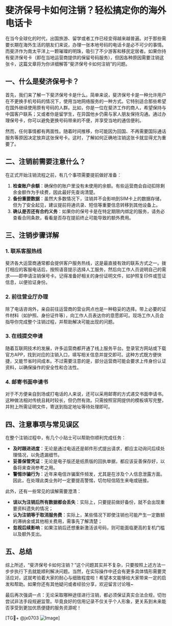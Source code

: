 # 斐济保号卡如何注销？轻松搞定你的海外电话卡

在当今全球化的时代，出国旅游、留学或者工作已经变得越来越普遍。对于那些需要长期在海外生活的朋友们来说，办理一张本地号码的电话卡是必不可少的事情。而斐济作为南太平洋上一颗璀璨的明珠，吸引了不少游客和移民定居者。如果你持有斐济保号卡（即在当地运营商提供的保留号码服务），但因各种原因需要注销这张卡，这篇文章将为你详细解答“斐济保号卡如何注销”的问题。

## 一、什么是斐济保号卡？

首先，我们来了解一下斐济保号卡是什么。简单来说，斐济保号卡是一种允许用户在不更换手机号码的情况下，使用当地网络服务的一种方式。它特别适合那些希望在国外继续使用原有号码的人群。比如，你是一位在斐济工作的商人，希望保持与中国客户联系；又或者你是留学生，在异国他乡仍需与家人朋友保持沟通。通过办理保号卡，你可以避免更换号码带来的不便，并享受当地的通信便利。

然而，任何事情都有两面性。随着时间推移，你可能因为回国、不再需要国际通话服务等原因决定放弃这张保号卡。这时，了解如何正确地注销这张卡就显得尤为重要了。

## 二、注销前需要注意什么？

在正式开始注销流程之前，有几个事项需要提前做好准备：

1. **检查账户余额**：确保你的账户里没有未使用的余额。有些运营商会自动扣除剩余金额作为手续费，因此最好先查询清楚。
2. **备份重要数据**：虽然大多数情况下，注销并不会影响到SIM卡上的数据存储，但为了安全起见，建议提前将通讯录、短信等重要信息转移到其他设备上。
3. **确认是否还有合约义务**：如果你的保号卡是在特定期限内绑定的服务，请务必查看合同条款，看看是否存在提前终止可能导致的额外费用。

## 三、注销步骤详解

### 1. 联系客服热线
斐济各大运营商通常都会提供客户服务热线，这是最直接有效的联系方式之一。拨打相应的客服电话后，按照语音提示选择人工服务，然后向工作人员说明自己的需求——即申请注销保号卡。记得准备好相关的身份证明文件，如护照复印件或签证信息，以便验证身份。

### 2. 前往营业厅办理
除了电话咨询外，亲自前往运营商的营业网点也是一种稳妥的选择。带上必要的证件材料（如护照、身份证件等），向工作人员表达你的意愿即可。现场工作人员会指导你完成整个注销过程，并帮助解决可能出现的问题。

### 3. 在线提交申请
随着互联网技术的发展，许多运营商都开通了线上服务平台。登录官方网站或下载官方APP，找到对应的注销入口，填写相关信息并提交即可。这种方式既方便快捷，又能节省时间成本。不过需要注意的是，部分运营商可能会要求上传身份认证资料，以确保操作的安全性和合法性。

### 4. 邮寄书面申请书
对于不方便亲自到场或打电话的人来说，还可以采用邮寄的方式递交书面申请书。这种做法相对传统且耗时较长，但仍然有效。只需按照官网提供的模板填写完整，并附上所需证明文件，寄送到指定地址等待处理即可。

## 四、注意事项与常见误区

在整个注销过程中，有几个小贴士可以帮助你顺利完成任务：

- **及时跟进进度**：无论是通过电话还是邮件形式提出请求，都应主动询问后续处理情况，以免遗漏细节。
- **妥善保管凭证**：无论是电子版还是纸质版的回执单据，都应该妥善保存好，以备将来查询参考之用。
- **警惕诈骗行为**：近年来电信诈骗案件频发，尤其是在涉及个人信息泄露方面。因此，在处理此类业务时一定要提高警惕，切勿轻信陌生来电或链接。

此外，还有一些常见的误解需要澄清：
- **误以为注销后所有数据都会丢失**：实际上，只要提前做好备份，就不会出现重要资料遗失的情况；
- **认为注销等于取消服务费**：实际上，某些情况下即使注销也可能产生一定数额的滞纳金或其他相关费用，需事先了解清楚；
- **忽视后续影响**：如果注销后还想重新激活该号码，则可能面临更高的复机门槛以及额外支出。

## 五、总结

综上所述，“斐济保号卡如何注销？”这个问题其实并不复杂，只要按照上述方法一步步执行下去就能顺利解决问题。当然，在实际操作中还会有更多具体情形需要灵活应对，这就考验着大家的耐心与细致程度啦！希望本文能够给大家带来一定的启发和帮助。如果你还有其他疑问或者经验分享，欢迎留言讨论哦~

最后再次强调一点：无论采取哪种途径进行注销，都必须保证真实合法合规，切勿尝试非法手段规避监管。毕竟良好的信用记录不仅关乎个人形象，更关系到未来能否享受到更加优质便捷的服务资源呢！

[TG💪+ @jx0703 ![Image](https://github.com/user-attachments/assets/dbca1d08-cadb-493c-b0ec-ad6f7a83f270)]